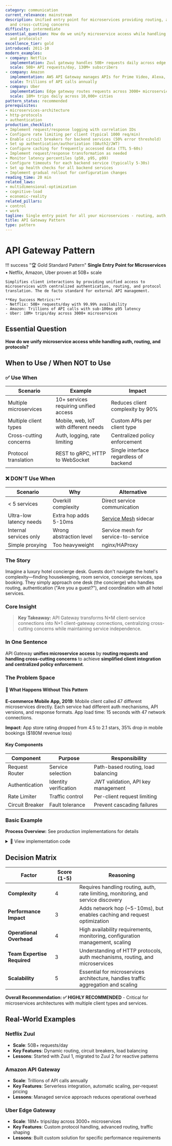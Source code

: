 ```yaml
---
category: communication
current_relevance: mainstream
description: Unified entry point for microservices providing routing, authentication,
  and cross-cutting concerns
difficulty: intermediate
essential_question: How do we unify microservice access while handling auth, routing,
  and protocols?
excellence_tier: gold
introduced: 2011-10
modern_examples:
- company: Netflix
  implementation: Zuul gateway handles 50B+ requests daily across edge devices
  scale: 50B+ API requests/day, 130M+ subscribers
- company: Amazon
  implementation: AWS API Gateway manages APIs for Prime Video, Alexa, and retail
  scale: Trillions of API calls annually
- company: Uber
  implementation: Edge gateway routes requests across 3000+ microservices
  scale: 18M+ trips daily across 10,000+ cities
pattern_status: recommended
prerequisites:
- microservices-architecture
- http-protocols
- authentication
production_checklist:
- Implement request/response logging with correlation IDs
- Configure rate limiting per client (typical 1000 req/min)
- Enable circuit breakers for backend services (50% error threshold)
- Set up authentication/authorization (OAuth2/JWT)
- Configure caching for frequently accessed data (TTL 5-60s)
- Implement request/response transformation as needed
- Monitor latency percentiles (p50, p95, p99)
- Configure timeouts for each backend service (typically 5-30s)
- Set up health checks for all backend services
- Implement gradual rollout for configuration changes
reading_time: 20 min
related_laws:
- multidimensional-optimization
- cognitive-load
- economic-reality
related_pillars:
- control
- work
tagline: Single entry point for all your microservices - routing, auth, and more
title: API Gateway Pattern
type: pattern
---
```



# API Gateway Pattern

!!! success "🏆 Gold Standard Pattern"
    **Single Entry Point for Microservices** • Netflix, Amazon, Uber proven at 50B+ scale
    
    Simplifies client interactions by providing unified access to microservices with centralized authentication, routing, and protocol translation. The de facto standard for external API management.
    
    **Key Success Metrics:**
    - Netflix: 50B+ requests/day with 99.99% availability
    - Amazon: Trillions of API calls with sub-100ms p95 latency
    - Uber: 18M+ trips/day across 3000+ microservices

## Essential Question

**How do we unify microservice access while handling auth, routing, and protocols?**

## When to Use / When NOT to Use

### ✅ Use When

| Scenario | Example | Impact |
|----------|---------|--------|
| Multiple microservices | 10+ services requiring unified access | Reduces client complexity by 90% |
| Multiple client types | Mobile, web, IoT with different needs | Custom APIs per client type |
| Cross-cutting concerns | Auth, logging, rate limiting | Centralized policy enforcement |
| Protocol translation | REST to gRPC, HTTP to WebSocket | Single interface regardless of backend |

### ❌ DON'T Use When

| Scenario | Why | Alternative |
|----------|-----|-------------|
| < 5 services | Overkill complexity | Direct service communication |
| Ultra-low latency needs | Extra hop adds 5-10ms | [Service Mesh](/pattern-library/communication/service-mesh/) sidecar |
| Internal services only | Wrong abstraction level | Service mesh for service-to-service |
| Simple proxying | Too heavyweight | nginx/HAProxy |

### The Story

Imagine a luxury hotel concierge desk. Guests don't navigate the hotel's complexity—finding housekeeping, room service, concierge services, spa booking. They simply approach one desk (the concierge) who handles routing, authentication ("Are you a guest?"), and coordination with all hotel services.

### Core Insight

> **Key Takeaway:** API Gateway transforms N×M client-service connections into N×1 client-gateway connections, centralizing cross-cutting concerns while maintaining service independence.

### In One Sentence

API Gateway **unifies microservice access** by **routing requests and handling cross-cutting concerns** to achieve **simplified client integration and centralized policy enforcement**.

### The Problem Space

<div class="failure-vignette">
<h4>🚨 What Happens Without This Pattern</h4>

**E-commerce Mobile App, 2019**: Mobile client called 47 different microservices directly. Each service had different auth mechanisms, API versions, and response formats. App load time: 15 seconds with 47 network connections.

**Impact**: App store rating dropped from 4.5 to 2.1 stars, 35% drop in mobile bookings ($180M revenue loss)
</div>

#### Key Components

| Component | Purpose | Responsibility |
|-----------|---------|----------------|
| Request Router | Service selection | Path-based routing, load balancing |
| Authentication | Identity verification | JWT validation, API key management |
| Rate Limiter | Traffic control | Per-client request limiting |
| Circuit Breaker | Fault tolerance | Prevent cascading failures |

### Basic Example

**Process Overview:** See production implementations for details


<details>
<summary>📄 View implementation code</summary>

from typing import Dict, Optional
import asyncio
import time

class APIGateway:
    def __init__(self):
        self.routes = {}  # path_pattern -> service mapping
        self.plugins = []  # middleware plugins
        self.cache = {}   # response cache
        
    def add_route(self, path_pattern: str, service_url: str):
        """Register a route mapping"""
        self.routes[path_pattern] = service_url
        
    def add_plugin(self, plugin):
        """Add middleware plugin"""
        self.plugins.append(plugin)
        
    async def handle_request(self, request):
        """Main request processing pipeline"""
        
        # **Process Steps:**
- Initialize system
- Process requests
- Handle responses
- Manage failures

</details>

## Decision Matrix

| Factor | Score (1-5) | Reasoning |
|--------|-------------|-----------|
| **Complexity** | 4 | Requires handling routing, auth, rate limiting, monitoring, and service discovery |
| **Performance Impact** | 3 | Adds network hop (~5-10ms), but enables caching and request optimization |
| **Operational Overhead** | 4 | High availability requirements, monitoring, configuration management, scaling |
| **Team Expertise Required** | 3 | Understanding of HTTP protocols, auth mechanisms, routing, and microservices |
| **Scalability** | 5 | Essential for microservices architecture, handles traffic aggregation and scaling |

**Overall Recommendation: ✅ HIGHLY RECOMMENDED** - Critical for microservices architectures with multiple client types and services.

## Real-World Examples

### Netflix Zuul
- **Scale**: 50B+ requests/day
- **Key Features**: Dynamic routing, circuit breakers, load balancing
- **Lessons**: Started with Zuul 1, migrated to Zuul 2 for reactive patterns

### Amazon API Gateway  
- **Scale**: Trillions of API calls annually
- **Key Features**: Serverless integration, automatic scaling, per-request pricing
- **Lessons**: Managed service approach reduces operational overhead

### Uber Edge Gateway
- **Scale**: 18M+ trips/day across 3000+ microservices
- **Key Features**: Custom protocol handling, advanced routing, traffic shaping
- **Lessons**: Built custom solution for specific performance requirements

